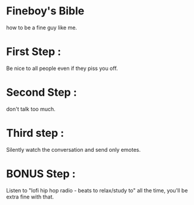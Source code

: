 # Fineboy's Bible
how to be a fine guy like me.

# First Step :
Be nice to all people even if they piss you off.

# Second Step :
don't talk too much.

# Third step :
Silently watch the conversation and send only emotes.

# BONUS Step :
Listen to "lofi hip hop radio - beats to relax/study to" all the time, you'll be extra fine with that.
